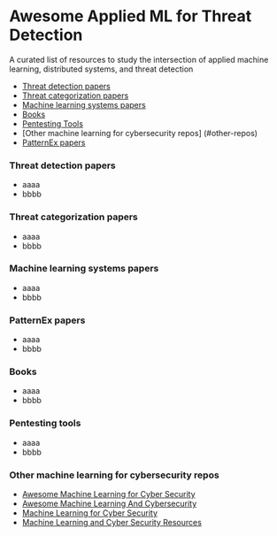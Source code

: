 # Awesome Applied ML for Threat Detection
A curated list of resources to study the intersection of applied machine learning, distributed systems, and threat detection

- [Threat detection papers](#threat-detection-papers)
- [Threat categorization papers](#threat-categorization-papers)
- [Machine learning systems papers](#ml-systems-papers)
- [Books](#books)
- [Pentesting Tools](#pentesting-tools)
- [Other machine learning for cybersecurity repos] (#other-repos)
- [PatternEx papers](#patternex-papers)


### Threat detection papers
* aaaa
* bbbb

### Threat categorization papers
* aaaa
* bbbb

### Machine learning systems papers
* aaaa
* bbbb

### PatternEx papers
* aaaa
* bbbb

### Books
* aaaa
* bbbb

### Pentesting tools
* aaaa
* bbbb

### Other machine learning for cybersecurity repos
* [Awesome Machine Learning for Cyber Security](https://github.com/jivoi/awesome-ml-for-cybersecurity)
* [Awesome Machine Learning And Cybersecurity](https://github.com/mebiux/Awesome-ML-Cybersecurity)
* [Machine Learning for Cyber Security](https://github.com/wtsxDev/Machine-Learning-for-Cyber-Security)
* [Machine Learning and Cyber Security Resources](https://github.com/dleyanlin/Machine-Learning-and-Cyber-Security-Resources)
